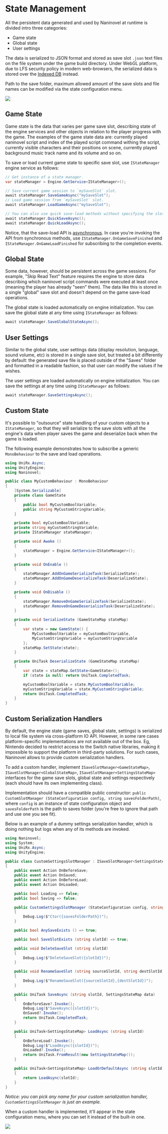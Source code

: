﻿# State Management

All the persistent data generated and used by Naninovel at runtime is divided intro three categories:

- Game state
- Global state
- User settings

The data is serialized to JSON format and stored as save slot `.json` text files on the file system under the game build directory. Under WebGL platform, due to LFS security policy in modern web-browsers, the serialized data is stored over the [Indexed DB](https://en.wikipedia.org/wiki/Indexed_Database_API) instead.

Path to the save folder, maximum allowed amount of the save slots and file names can be modified via the state configuration menu.

![](https://i.gyazo.com/ed5f97de87615d438f1b28ec7c1140c9.png)

## Game State

Game state is the data that varies per game save slot, describing state of the engine services and other objects in relation to the player progress with the game. The examples of the game state data are: currently played naninovel script and index of the played script command withing the script, currently visible characters and their positions on scene, currently played background music track name and its volume and so on.

To save or load current game state to specific save slot, use `IStateManager` engine service as follows:

```csharp
// Get instance of a state manager.
var stateManager = Engine.GetService<IStateManager>();

// Save current game session to `mySaveSlot` slot.
await stateManager.SaveGameAsync("mySaveSlot");
// Load game session from `mySaveSlot` slot.
await stateManager.LoadGameAsync("mySaveSlot");

// You can also use quick save-load methods without specifying the slot names.
await stateManager.QuickSaveAsync();
await stateManager.QuickLoadAsync();
```
Notice, that the save-load API is [asynchronous](https://docs.microsoft.com/en-us/dotnet/csharp/programming-guide/concepts/async/). In case you're invoking the API from synchronous methods, use `IStateManager.OnGameSaveFinished` and `IStateManager.OnGameLoadFinished` for subscribing to the completion events.

## Global State

Some data, however, should be persistent across the game sessions. For example, "Skip Read Text" feature requires the engine to store data describing which naninovel script commands were executed at least once (meaning the player has already "seen" them). The data like this is stored in a single "global" save slot and doesn't depend on the game save-load operations.

The global state is loaded automatically on engine initialization. You can save the global state at any time using `IStateManager` as follows:

```csharp
await stateManager.SaveGlobalStateAsync();
```

## User Settings

Similar to the global state, user settings data (display resolution, language, sound volume, etc) is stored in a single save slot, but treated a bit differently by default: the generated save file is placed outside of the "Saves" folder and formatted in a readable fashion, so that user can modify the values if he wishes. 

The user settings are loaded automatically on engine initialization. You can save the settings at any time using `IStateManager` as follows:

```csharp
await stateManager.SaveSettingsAsync();
```

## Custom State

It's possible to "outsource" state handling of your custom objects to a `IStateManager`, so that they will serialize to the save slots with all the engine's data when player saves the game and deserialize back when the game is loaded. 

The following example demonstrates how to subscribe a generic `MonoBehaviour` to the save and load operations.

```csharp
using UniRx.Async;
using UnityEngine;
using Naninovel;

public class MyCustomBehaviour : MonoBehaviour
{
    [System.Serializable]
    private class GameState 
    { 
    	public bool MyCustomBoolVariable; 
    	public string MyCustomStringVariable; 
    }

    private bool myCustomBoolVariable;
    private string myCustomStringVariable;
    private IStateManager stateManager;

    private void Awake ()
    {
        stateManager = Engine.GetService<IStateManager>();
    }

    private void OnEnable ()
    {
        stateManager.AddOnGameSerializeTask(SerializeState);
        stateManager.AddOnGameDeserializeTask(DeserializeState);
    }

    private void OnDisable ()
    {
        stateManager.RemoveOnGameSerializeTask(SerializeState);
        stateManager.RemoveOnGameDeserializeTask(DeserializeState);
    }

    private void SerializeState (GameStateMap stateMap)
    {
        var state = new GameState() {
            MyCustomBoolVariable = myCustomBoolVariable,
            MyCustomStringVariable = myCustomStringVariable
        };
        stateMap.SetState(state);
    }

    private UniTask DeserializeState (GameStateMap stateMap)
    {
        var state = stateMap.GetState<GameState>();
        if (state is null) return UniTask.CompletedTask;

        myCustomBoolVariable = state.MyCustomBoolVariable;
        myCustomStringVariable = state.MyCustomStringVariable;
        return UniTask.CompletedTask;
    }
}
```

## Custom Serialization Handlers

By default, the engine state (game saves, global state, settings) is serialized to local file system via cross-platform IO API. However, in some rare cases platform-specific implementations are not available out of the box. Eg, Nintendo decided to restrict access to the Switch native libraries, making it impossible to support the platform in third-party solutions. For such cases, Naninovel allows to provide custom serialization handlers.

To add a custom handler, implement `ISaveSlotManager<GameStateMap>`, `ISaveSlotManager<GlobalStateMap>`, `ISaveSlotManager<SettingsStateMap>` interfaces for the game save slots, global state and settings respectively (each should have its own implementing class).

Implementation should have a compatible public constructor: `public CustomSlotManager (StateConfiguration config, string savesFolderPath)`, where `config` is an instance of state configuration object and `savesFolderPath` is the path to saves folder (you're free to ignore that path and use one you see fit).

Below is an example of a dummy settings serialization handler, which is doing nothing but logs when any of its methods are invoked.

```csharp
using Naninovel;
using System;
using UniRx.Async;
using UnityEngine;

public class CustomSettingsSlotManager : ISaveSlotManager<SettingsStateMap>
{
    public event Action OnBeforeSave;
    public event Action OnSaved;
    public event Action OnBeforeLoad;
    public event Action OnLoaded;

    public bool Loading => false;
    public bool Saving => false;

    public CustomSettingsSlotManager (StateConfiguration config, string savesFolderPath)
    {
        Debug.Log($"Ctor({savesFolderPath})");
    }

    public bool AnySaveExists () => true;

    public bool SaveSlotExists (string slotId) => true;

    public void DeleteSaveSlot (string slotId)
    {
        Debug.Log($"DeleteSaveSlot({slotId})");
    }

    public void RenameSaveSlot (string sourceSlotId, string destSlotId)
    {
        Debug.Log($"RenameSaveSlot({sourceSlotId},{destSlotId})");
    }

    public UniTask SaveAsync (string slotId, SettingsStateMap data)
    {
        OnBeforeSave?.Invoke();
        Debug.Log($"SaveAsync({slotId})");
        OnSaved?.Invoke();
        return UniTask.CompletedTask;
    }

    public UniTask<SettingsStateMap> LoadAsync (string slotId)
    {
        OnBeforeLoad?.Invoke();
        Debug.Log($"LoadAsync({slotId})");
        OnLoaded?.Invoke();
        return UniTask.FromResult(new SettingsStateMap());
    }

    public UniTask<SettingsStateMap> LoadOrDefaultAsync (string slotId)
    {
        return LoadAsync(slotId);
    }
}
```

*Notice: you can pick any name for your custom serialization handler, `CustomSettingsSlotManager` is just an example.*

When a custom handler is implemented, it'll appear in the state configuration menu, where you can set it instead of the built-in one.

![](https://i.gyazo.com/10ef2735e9ba85ba0ed71cf9b2c33c0b.png)

